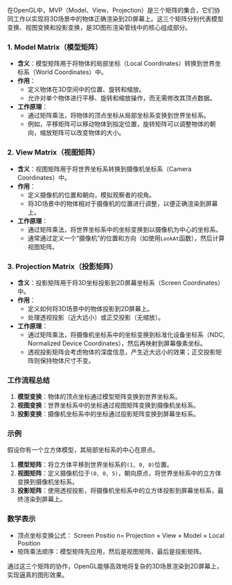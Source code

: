 在OpenGL中，MVP（Model、View、Projection）是三个矩阵的集合，它们协同工作以实现将3D场景中的物体正确渲染到2D屏幕上。这三个矩阵分别代表模型变换、视图变换和投影变换，是3D图形渲染管线中的核心组成部分。

### 1. **Model Matrix（模型矩阵）**
- **含义**：模型矩阵用于将物体的局部坐标（Local Coordinates）转换到世界坐标系（World Coordinates）中。
- **作用**：
  - 定义物体在3D空间中的位置、旋转和缩放。
  - 允许对单个物体进行平移、旋转和缩放操作，而无需修改其顶点数据。
- **工作原理**：
  - 通过矩阵乘法，将物体的顶点坐标从局部坐标系变换到世界坐标系。
  - 例如，平移矩阵可以移动物体到指定位置，旋转矩阵可以调整物体的朝向，缩放矩阵可以改变物体的大小。

### 2. **View Matrix（视图矩阵）**
- **含义**：视图矩阵用于将世界坐标系转换到摄像机坐标系（Camera Coordinates）中。
- **作用**：
  - 定义摄像机的位置和朝向，模拟观察者的视角。
  - 将3D场景中的物体相对于摄像机的位置进行调整，以便正确渲染到屏幕上。
- **工作原理**：
  - 通过矩阵乘法，将世界坐标系中的坐标变换到以摄像机为中心的坐标系。
  - 通常通过定义一个“摄像机”的位置和方向（如使用`LookAt`函数），然后计算视图矩阵。

### 3. **Projection Matrix（投影矩阵）**
- **含义**：投影矩阵用于将3D坐标投影到2D屏幕坐标系（Screen Coordinates）中。
- **作用**：
  - 定义如何将3D场景中的物体投影到2D屏幕上。
  - 处理透视投影（近大远小）或正交投影（无缩放）。
- **工作原理**：
  - 通过矩阵乘法，将摄像机坐标系中的坐标变换到标准化设备坐标系（NDC, Normalized Device Coordinates），然后再映射到屏幕像素坐标。
  - 透视投影矩阵会考虑物体的深度信息，产生近大远小的效果；正交投影矩阵则保持物体尺寸不变。

### 工作流程总结
1. **模型变换**：物体的顶点坐标通过模型矩阵变换到世界坐标系。
2. **视图变换**：世界坐标系中的坐标通过视图矩阵变换到摄像机坐标系。
3. **投影变换**：摄像机坐标系中的坐标通过投影矩阵变换到屏幕坐标系。

### 示例
假设你有一个立方体模型，其局部坐标系的中心在原点。
1. **模型矩阵**：将立方体平移到世界坐标系的`(1, 0, 0)`位置。
2. **视图矩阵**：定义摄像机位于`(0, 0, 5)`，朝向原点，将世界坐标系中的立方体变换到摄像机坐标系。
3. **投影矩阵**：使用透视投影，将摄像机坐标系中的立方体投影到屏幕坐标系，最终渲染到屏幕上。

### 数学表示
- 顶点坐标变换公式：
    Screen Positio n= Projection × View × Model × Local Position
- 矩阵乘法顺序：模型矩阵先应用，然后是视图矩阵，最后是投影矩阵。

通过这三个矩阵的协作，OpenGL能够高效地将复杂的3D场景渲染到2D屏幕上，实现逼真的图形效果。
